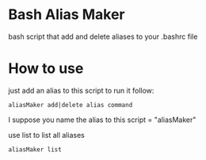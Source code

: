 # Bash Alias Maker
bash script that add and delete aliases to your .bashrc file

# How to use
just add an alias to this script to run it follow:
```
aliasMaker add|delete alias command
```
I suppose you name the alias to this script = "aliasMaker"

use list to list all aliases
```
aliasMaker list
```
